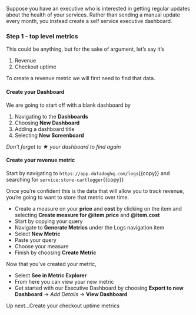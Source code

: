 Suppose you have an executive who is interested in getting regular updates about the health of your services. Rather than sending a manual update every month, you instead create a self service executive dashboard.

### Step 1 - top level metrics

This could be anything, but for the sake of argument, let’s say it’s 
1. Revenue 
2. Checkout uptime

To create a revenue metric we will first need to find that data. 

#### Create your Dashboard

We are going to start off with a blank dashboard by 
1. Navigating to the **Dashboards**
2. Choosing **New Dashboard**
3. Adding a dashboard title
4. Selecting **New Screenboard**

*Don't forget to ★ your dashboard to find again*

#### Create your revenue metric 
Start by navigating to `https://app.datadoghq.com/logs`{{copy}} and searching for `service:store-cartlogger`{{copy}}

Once you’re confident this is the data that will allow you to track revenue, you’re going to want to store that metric over time. 

- Create a measure on your **price** and **cost** by clicking on the item and selecting **Create measure for @item.price** and **@item.cost**
- Start by copying your query
- Navigate to **Generate Metrics** under the Logs navigation item
- Select **New Metric** 
- Paste your query
- Choose your measure
- Finish by choosing **Create Metric**

Now that you’ve created your metric, 
- Select **See in Metric Explorer**
- From here you can view your new metric 
- Get started with our Executive Dashboard by choosing **Export to new Dashboard** → *Add Details* → **View Dashboard**

Up next...Create your checkout uptime metrics
